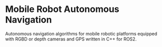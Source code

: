 # Mobile Robot Autonomous Navigation
Autonomous navigation algorithms for mobile robotic platforms equipped with RGBD or depth cameras and GPS written in C++ for ROS2. 
